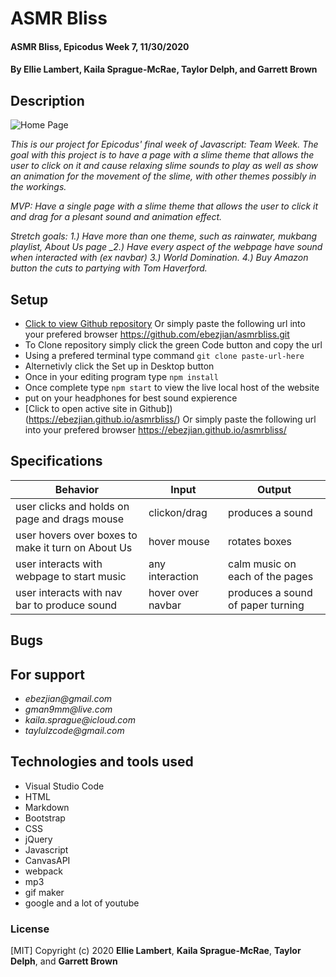 # **ASMR Bliss**

#### ASMR Bliss, Epicodus Week 7, 11/30/2020

#### **By Ellie Lambert**, **Kaila Sprague-McRae**, **Taylor Delph**, and **Garrett Brown**

## Description

![Home Page](./assets/images/homepage.gif)

_This is our project for Epicodus' final week of Javascript: Team Week. The goal with this project is to have a page with a slime theme that allows the user to click on it and cause relaxing slime sounds to play as well as show an animation for the movement of the slime, with other themes possibly in the workings._

_MVP: Have a single page with a slime theme that allows the user to click it and drag for a plesant sound and animation effect._

_Stretch goals:_
_1.) Have more than one theme, such as rainwater, mukbang playlist, About Us page
\_2.) Have every aspect of the webpage have sound when interacted with (ex navbar)_
_3.) World Domination._
_4.) Buy Amazon button the cuts to partying with Tom Haverford._

## Setup

- [Click to view Github repository](https://github.com/ebezjian/asmrbliss.git) Or simply paste the following url into your prefered browser https://github.com/ebezjian/asmrbliss.git
- To Clone repository simply click the green Code button and copy the url
- Using a prefered terminal type command `git clone paste-url-here`
- Alternetivly click the Set up in Desktop button
- Once in your editing program type `npm install`
- Once complete type `npm start` to view the live local host of the website
- put on your headphones for best sound expierence
- [Click to open active site in Github]) (https://ebezjian.github.io/asmrbliss/) Or simply paste the following url into your prefered browser https://ebezjian.github.io/asmrbliss/

## Specifications

| Behavior                                           | Input             | Output                            |
| -------------------------------------------------- | ----------------- | --------------------------------- |
| user clicks and holds on page and drags mouse      | clickon/drag      | produces a sound                  |
| user hovers over boxes to make it turn on About Us | hover mouse       | rotates boxes                     |
| user interacts with webpage to start music         | any interaction   | calm music on each of the pages   |
| user interacts with nav bar to produce sound       | hover over navbar | produces a sound of paper turning |

## Bugs

## For support

- _ebezjian@gmail.com_
- _gman9mm@live.com_
- _kaila.sprague@icloud.com_
- _taylulzcode@gmail.com_

## Technologies and tools used

- Visual Studio Code
- HTML
- Markdown
- Bootstrap
- CSS
- jQuery
- Javascript
- CanvasAPI
- webpack
- mp3
- gif maker
- google and a lot of youtube

### License

[MIT] Copyright (c) 2020 **Ellie Lambert**, **Kaila Sprague-McRae**, **Taylor Delph**, and **Garrett Brown**
